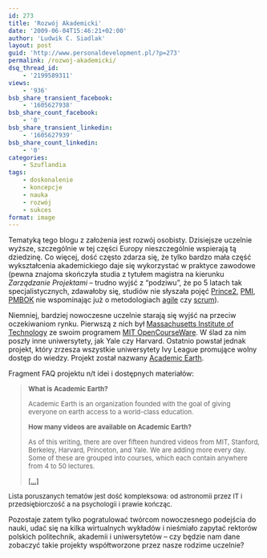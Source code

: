 ```yaml
---
id: 273
title: 'Rozwój Akademicki'
date: '2009-06-04T15:46:21+02:00'
author: 'Ludwik C. Siadlak'
layout: post
guid: 'http://www.personaldevelopment.pl/?p=273'
permalink: /rozwoj-akademicki/
dsq_thread_id:
    - '2199589311'
views:
    - '936'
bsb_share_transient_facebook:
    - '1605627938'
bsb_share_count_facebook:
    - '0'
bsb_share_transient_linkedin:
    - '1605627939'
bsb_share_count_linkedin:
    - '0'
categories:
    - Szuflandia
tags:
    - doskonalenie
    - koncepcje
    - nauka
    - rozwój
    - sukces
format: image
---
```


Tematyką tego blogu z założenia jest rozwój osobisty. Dzisiejsze uczelnie wyższe, szczególnie w tej części Europy nieszczególnie wspierają tą dziedzinę. Co więcej, dość często zdarza się, że tylko bardzo mała część wykształcenia akademickiego daje się wykorzystać w praktyce zawodowe (pewna znajoma skończyła studia z tytułem magistra na kierunku *Zarządzanie Projektami* – trudno wyjść z “podziwu”, że po 5 latach tak specjalistycznych, zdawałoby się, studiów nie słyszała pojęć [Prince2](http://en.wikipedia.org/wiki/PRINCE2), [PMI](http://en.wikipedia.org/wiki/Project_Management_Institute), [PMBOK](http://en.wikipedia.org/wiki/A_Guide_to_the_Project_Management_Body_of_Knowledge) nie wspominając już o metodologiach [agile](http://en.wikipedia.org/wiki/Agile_software_development) czy [scrum](http://en.wikipedia.org/wiki/Scrum_(development))).

Niemniej, bardziej nowoczesne uczelnie starają się wyjść na przeciw oczekiwaniom rynku. Pierwszą z nich był [Massachusetts Institute of Technology](http://web.mit.edu/) ze swoim programem [MIT OpenCourseWare](http://ocw.mit.edu/index.htm). W ślad za nim poszły inne uniwersytety, jak Yale czy Harvard. Ostatnio powstał jednak projekt, który zrzesza wszystkie uniwersytety Ivy League promujące wolny dostęp do wiedzy. Projekt został nazwany [Academic Earth](http://academicearth.org/).

Fragment FAQ projektu n/t idei i dostępnych materiałów:

> **<span style="font-size: small">What is Academic Earth? </span>**<span style="font-size: small">  
> </span>
> 
> <span style="font-size: small">Academic Earth is an organization founded with the goal of giving everyone on earth access to a world-class education.</span>
> 
> <span style="font-size: small">**How many videos are available on Academic Earth?**</span>
> 
> <span style="font-size: small">As of this writing, there are over fifteen hundred videos from MIT, Stanford, Berkeley, Harvard, Princeton, and Yale. We are adding more every day. Some of these are grouped into courses, which each contain anywhere from 4 to 50 lectures.</span>
> 
> <span style="font-size: small">[\[…\]](http://academicearth.org/faq/)  
> </span>

<span style="font-size: small">Lista poruszanych tematów jest dość kompleksowa: od astronomii przez IT i przedsiębiorczość a na psychologii i prawie kończąc.</span>

Pozostaje zatem tylko pogratulować twórcom nowoczesnego podejścia do nauki, udać się na kilka wirtualnych wykładów i nieśmiało zapytać rektorów polskich politechnik, akademii i uniwersytetów – czy będzie nam dane zobaczyć takie projekty współtworzone przez nasze rodzime uczelnie?